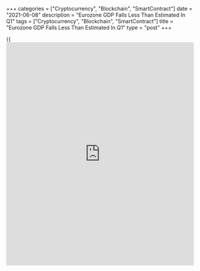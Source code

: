 +++
categories = ["Cryptocurrency", "Blockchain", "SmartContract"]
date = "2021-06-08"
description = "Eurozone GDP Falls Less Than Estimated In Q1"
tags = ["Cryptocurrency", "Blockchain", "SmartContract"]
title = "Eurozone GDP Falls Less Than Estimated In Q1"
type = "post"
+++

{{<iframe id="large-banner" src="https://www.bounty.group/#slide=27.0" width="100%" height="600" scrolling="no" style="border: 0px solid rgb(216, 221, 230); border-radius: 3px;">}}

The euro area [economy][1] shrank less than previously estimated in the
first quarter, revised data from Eurostat showed on Tuesday.

Gross domestic product fell 0.3 percent sequentially in the first
quarter, following a 0.6 percent drop in the fourth quarter. The decline
for the first quarter was revised down from -0.6 percent.

Year-on-year, GDP declined 1.3 percent versus a 4.7 percent fall in the
previous quarter. According to previous estimate, GDP was down 1.8
percent.

The expenditure-side breakdown showed that household spending dropped
2.3 percent on quarter and government spending remained flat in the
first quarter. Meanwhile, gross fixed capital formation grew 0.2
percent.

At the same time, exports gained 1 percent and imports grew 0.9 percent.
The changes in inventories contributed 0.7 percentage points to GDP.  
  
Further, data showed that in the first quarter, 157.6 million people
were employed in the euro area. In relation to the COVID-19 pandemic,
employment in persons was 3.4 million in the euro area below the level
of the fourth quarter of 2019.

Employment decreased 0.3 percent sequentially in the first quarter and
by 1.8 percent from the same period of last year.

For comments and feedback [contact](https://www.playgroundfx.com/contact/): editorial@rtt[news](https://www.letsplayfx.com/blog/forex-news-website/).com

[Economic News][1]

 **What parts of the world are seeing the best (and worst) economic
performances lately? Click[here][2] to check out our [Econ Scorecard][2]
and find out! See up-to-the-moment [ranking](https://www.playgroundfx.com/blog/crypto-exchange-ranking/)s for the best and worst
performers in [GDP][3], [unemployment rate][4], [inflation][2] and much
more.**

   1. www.rtt[news](https://www.letsplayfx.com/blog/forex-news-website/).com/Content/EconomicNews.aspx
   2. www.rtt[news](https://www.letsplayfx.com/blog/forex-news-website/).com/economic-scorecard/world-rank/CPI/highest-performance.aspx
   3. www.rtt[news](https://www.letsplayfx.com/blog/forex-news-website/).com/economic-scorecard/world-rank/GDP/highest-performance.aspx
   4. www.rtt[news](https://www.letsplayfx.com/blog/forex-news-website/).com/economic-scorecard/world-rank/unemployment-rate/lowest-performance.aspx